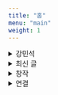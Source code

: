 ```yaml
---
title: "홈"
menu: "main"
weight: 1
---
```


<style>
img {
max-width: 200px;
margin: 0;
border-radius: 50%;
}

nav {
  margin-bottom: 1em;
}

</style>

<details>
<summary>강민석</summary>

![강민석](https://bear-images.sfo2.cdn.digitaloceanspaces.com/jagunbae/minsuk-kang-profile.webp "강민석 프로필 사진")

A writer, podcaster, sourdough baker, hobby coder, zine maker, pizza lover, former sandwich shop owner, comedy enthusiast, flip phone user, politician skeptic, VTSAX investor, secondhand shopper, Aeropress brewer, former student at four middle schools·three high schools·two colleges in Korea, China, and the US, Literature major, guardian of two cats, and husband of Eunbi Ko.

Currently in Jeju, Korea.
</details>

<details>
<summary>최신 글</summary>
{{< recent-posts >}}
</details>

<details>
  <summary>창작</summary>
  <ul>
    <li><a href="https://jagunbae.com/">온라인 출판사 작은배</a></li>
    <li><a href="https://podcast.jagunbae.com">팟캐스트 강소팟</a></li>
    <li><a href="https://jagunbae.com/too-small-to-fail/">책 망하지 않을 만큼 작은 식당 창업하기</a></li>
    <li><a href="https://wooreenoon.bearblog.dev">커피가게 우리는 비공식 팬클럽</a></li>
    <li><a href="https://texts.bearblog.dev">라인 아이디 추가 안 한다고</a></li>
    <li><a href="https://us.jagunbae.com">강단과 소신 사진 일기</a></li>
    <li><a href="https://kangminsuk.com/ko/interview/">(조금은 진지한) 부모님 인터뷰</a></li>
    <li><a href="https://kangminsuk.com/ko/conversation/">(조금은 진지한) 질문 생성기</a></li>
    <li><a href="https://kangminsuk.com/mal/">말머리씨</a></li>
    <li><a href="https://blogs.jagunbae.com">글 쓰는 블로그를 소개합니다</a></li>
    <li><a href="https://blogmansae.netlify.app">블로그 만세!</a></li>
    <li><a href="https://reviews.cheesylazy.com/">샌드위치샵 치지레이지</a></li>
    <li><a href="https://questions.jagunbae.com">질문 있는 사람들</a></li>
  </ul>
</details>

<details>
<summary>연결</summary>
<a href="https://letterbird.co/kang">Email</a>.<br><a href="https://kangminsuk.com/blog/index.xml">RSS(English)</a> or <a href="https://kangminsuk.com/ko/blog/index.xml">RSS(한국어)</a>.<br><a href="https://ko-fi.com/kangminsuk">Ko-fi</a>.
</details>